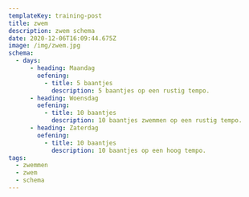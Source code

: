 ```yaml
---
templateKey: training-post
title: zwem
description: zwem schema
date: 2020-12-06T16:09:44.675Z
image: /img/zwem.jpg
schema:
  - days:
      - heading: Maandag
        oefening:
          - title: 5 baantjes
            description: 5 baantjes op een rustig tempo.
      - heading: Woensdag
        oefening:
          - title: 10 baantjes
            description: 10 baantjes zwemmen op een rustig tempo.
      - heading: Zaterdag
        oefening:
          - title: 10 baantjes
            description: 10 baantjes op een hoog tempo.
tags:
  - zwemmen
  - zwem
  - schema
---
```

